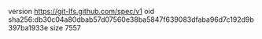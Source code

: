 version https://git-lfs.github.com/spec/v1
oid sha256:db30c04a80dbab57d07560e38ba5847f639083dfaba96d7c192d9b397ba1933e
size 7557

